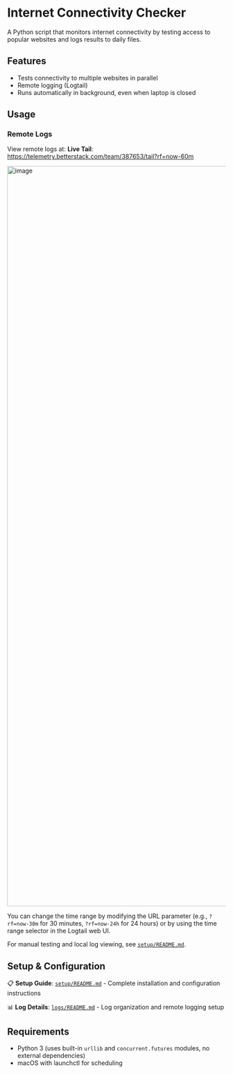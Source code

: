 # Internet Connectivity Checker

A Python script that monitors internet connectivity by testing access to popular websites and logs results to daily files.

## Features

- Tests connectivity to multiple websites in parallel
- Remote logging (Logtail)
- Runs automatically in background, even when laptop is closed

## Usage

### Remote Logs

View remote logs at:
**Live Tail**: https://telemetry.betterstack.com/team/387653/tail?rf=now-60m

<img width="1708" alt="image" src="https://github.com/user-attachments/assets/f1725f13-28d5-4779-b8bd-61cfa36cfe91" />

You can change the time range by modifying the URL parameter (e.g., `?rf=now-30m` for 30 minutes, `?rf=now-24h` for 24 hours) or by using the time range selector in the Logtail web UI.

For manual testing and local log viewing, see [`setup/README.md`](setup/README.md).

## Setup & Configuration

📋 **Setup Guide**: [`setup/README.md`](setup/README.md) - Complete installation and configuration instructions

📊 **Log Details**: [`logs/README.md`](logs/README.md) - Log organization and remote logging setup

## Requirements

- Python 3 (uses built-in `urllib` and `concurrent.futures` modules, no external dependencies)
- macOS with launchctl for scheduling
